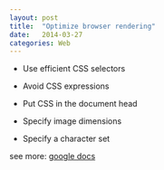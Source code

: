 ```yaml
---
layout: post
title:  "Optimize browser rendering"
date:   2014-03-27
categories: Web
---
```


* Use efficient CSS selectors

* Avoid CSS expressions

* Put CSS in the document head

* Specify image dimensions

* Specify a character set

see more: <a href="https://developers.google.com/speed/docs/best-practices/rendering?csw=1" target="_blank">google docs</a>


